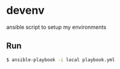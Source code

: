 # devenv
ansible script to setup my environments

## Run

~~~bash
$ ansible-playbook -i local playbook.yml
~~~

